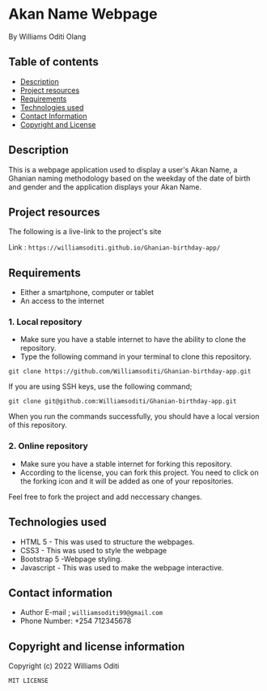 # Akan Name Webpage
By Williams Oditi Olang
## Table of contents
+ [Description](#Description)
+ [Project resources](#project-resources)
+ [Requirements](#requirements)
+ [Technologies used](#technologies-used)
+ [Contact Information](#contact-information)
+ [Copyright and License](#copyright-and-license-information)
## Description
This is a webpage application used to display a user's Akan Name, a Ghanian naming methodology based on the weekday of the date of birth and gender and the application displays your Akan Name.
## Project resources
The following is a live-link to the project's site

Link : `https://williamsoditi.github.io/Ghanian-birthday-app/ `
## Requirements
+ Either a smartphone, computer or tablet
+ An access to the internet
### 1. Local repository
+ Make sure you have a stable internet to have the ability to clone the repository.
+ Type the following command in your terminal to clone this repository.

`git clone https://github.com/Williamsoditi/Ghanian-birthday-app.git`

If you are using SSH keys, use the following command;

`git clone git@github.com:Williamsoditi/Ghanian-birthday-app.git`

When you run the commands successfully, you should have a local version of this repository.

### 2. Online repository
+ Make sure you have a stable internet for forking this repository.
+ According to the license, you can fork this project. You need to click on the forking icon and it will be added as one of your repositories.

Feel free to fork the project and add neccessary changes.
## Technologies used
+ HTML 5 -  This was used to structure the webpages.
+ CSS3 - This was used to style the webpage
+ Bootstrap 5 -Webpage styling.
+ Javascript -  This was used to make the webpage interactive.
## Contact information
+ Author E-mail ; `williamsoditi99@gmail.com `
+ Phone Number: +254 712345678

## Copyright and license information
Copyright (c) 2022 Williams Oditi

`MIT LICENSE`


